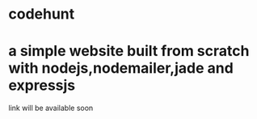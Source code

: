# codehunt

# a simple  website built from scratch  with nodejs,nodemailer,jade and expressjs 
link will be available soon
